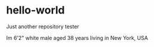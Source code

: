 # hello-world
Just another repository tester

Im 6'2" white male aged 38 years living in New York, USA
